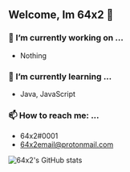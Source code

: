 ## Welcome, Im 64x2 👋

### 🔭 I’m currently working on ...
* Nothing

### 🌱 I’m currently learning ...
* Java, JavaScript

### 📫 How to reach me: ...
* 64x2#0001
* 64x2email@protonmail.com

![64x2's GitHub stats](https://github-readme-stats.vercel.app/api?username=64x2&show_icons=true&theme=dark)
